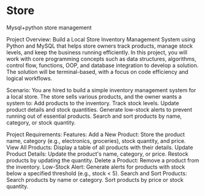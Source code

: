 # Store
Mysql+python store management  


Project Overview:
Build a Local Store Inventory Management System using Python and MySQL that helps store owners track products, manage stock levels, and keep the business running efficiently. In this project, you will work with core programming concepts such as data structures, algorithms, control flow, functions, OOP, and database integration to develop a solution.
The solution will be terminal-based, with a focus on code efficiency and logical workflows.

Scenario:
You are hired to build a simple inventory management system for a local store. The store sells various products, and the owner wants a system to:
Add products to the inventory.
Track stock levels.
Update product details and stock quantities.
Generate low-stock alerts to prevent running out of essential products.
Search and sort products by name, category, or stock quantity.

Project Requirements:
Features:
Add a New Product:
Store the product name, category (e.g., electronics, groceries), stock quantity, and price.
View All Products:
Display a table of all products with their details.
Update Product Details:
Update the product's name, category, or price.
Restock products by updating the quantity.
Delete a Product:
Remove a product from the inventory.
Low-Stock Alert:
Generate alerts for products with stock below a specified threshold (e.g., stock < 5).
Search and Sort Products:
Search products by name or category.
Sort products by price or stock quantity.
